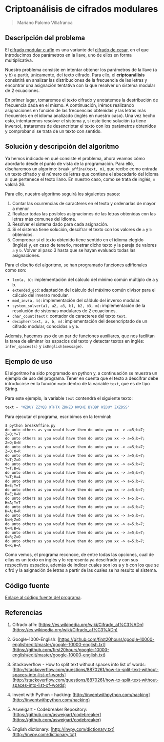 Criptoanálisis de cifrados modulares
====

> Mariano Palomo Villafranca

## Descripción del problema
El [cifrado modular o afín](https://es.wikipedia.org/wiki/Cifrado_af%C3%ADn) es una variante del [cifrado de cesar](https://es.wikipedia.org/wiki/Cifrado_C%C3%A9sar), en el que introducimos dos parámetros en la llave, uno de ellos en forma multiplicativa.

Nuestro problema consiste en intentar obtener los parámetros de la llave (a y b) a partir, únicamente, del texto cifrado. Para ello, el **criptoanálisis** consistirá en analizar las distribuciones de la frecuencia de las letras y encontrar una asignación tentativa con la que resolver un sistema modular de 2 ecuaciones.

En primer lugar, tomaremos el texto cifrado y anotatemos la destribución de frecuencia dada en el mismo. A continuación, irémos realizando asignaciones en función de las frecuencias obtenidas y las letras más frecuentes en el idioma analizado (inglés en nuestro caso). Una vez hecho esto, intentaremos resolver el sistema y, si este tiene solución (a tiene inverso), trataremos de desencriptar el texto con los parámetros obtenidos y comprobar si se trata de un texto con sentido.

## Solución y descripción del algoritmo
Ya hemos indicado en qué consiste el problema, ahora veamos cómo abordarlo desde el punto de vista de la programación. Para ello, diseñaremos un algorimo: `break_affine(text, m)`, que recibe como entrada un texto cifrado y el número de letras que contiene el abecedario del idioma al que pertenece el texto llano. En nuestro caso, como se trata de inglés, `m` valdrá 26.

Para ello, nuestro algoritmo seguirá los siguientes pasos:

1. Contar las ocurrencias de caracteres en el texto y ordenarlas de mayor a menor
2. Realizar todas las posibles asignaciones de las letras obtenidas con las letras más comunes del idioma.
3. Resolver el sistema dado para cada asignación.
4. Si el sistema tiene solución, descifrar el texto con los valores de `a` y `b` obtenidos.
5. Comprobar si el texto obtenido tiene sentido en el idioma elegido (inglés) y, en caso de tenerlo, mostrar dicho texto y la pareja de valores `a` y `b`. Volver al paso 3 hasta que se hayan evaluado todas las asignaciones.

Para el diseño del algoritmo, se han programado funciones adifionales como son:

- `lcm(a, b)`: implementación del cálculo del mínimo común múltiplo de a y b.
- `extended_gcd`: adaptación del cálculo del máximo común divisor para el cálculo del inverso modular.
- `mod_inv(a, b)`: implementación del cáldulo del inverso modular.
- `system_solver(a1, a2, a3, b1, b2, b3, m)`: implementación de la resolución de sistemas modulares de 2 ecuaciones.
- `char_count(text)`: contador de caracteres del texto `text`.
- `decipher(text, a, b, m)`: implementación del desencriptado de un cifrado modular, conocidos `a` y `b`.

Además, hacemos uso de un par de funciones auxiliares, que nos facilitan la tarea de eliminar los espacios del texto y detectar textos en inglés: `infer_spaces(s)` y `isEnglish(message)`.

## Ejemplo de uso
El algoritmo ha sido programado en python y, a continuación se muestra un ejemplo de uso del programa. Tener en cuenta que el texto a descifrar debe introducirse en la función `main`  dentro de la variable `text`, que es de tipo String.

Para este ejemplo, la variable `text` contendrá el siguiente texto:

```python
text = 'WZDUY ZZYQB OTHTX ZDNZD KWQHI BYQBP WZDUY ZXZDSS'
```

Para ejecutar el programa, escribimos en la terminal:

```
$ python breakAffine.py
do unto others as you would have them do unto you xx -> a=5;b=7; Z=O;Y=T
do unto others as you would have them do unto you xx -> a=5;b=7; Z=O;U=N
do unto others as you would have them do unto you xx -> a=5;b=7; Z=O;O=R
do unto others as you would have them do unto you xx -> a=5;b=7; Y=T;Z=O
do unto others as you would have them do unto you xx -> a=5;b=7; Y=T;B=E
do unto others as you would have them do unto you xx -> a=5;b=7; Y=T;H=A
do unto others as you would have them do unto you xx -> a=5;b=7; B=E;Y=T
do unto others as you would have them do unto you xx -> a=5;b=7; B=E;U=N
do unto others as you would have them do unto you xx -> a=5;b=7; H=A;Y=T
do unto others as you would have them do unto you xx -> a=5;b=7; H=A;O=R
do unto others as you would have them do unto you xx -> a=5;b=7; U=N;Z=O
do unto others as you would have them do unto you xx -> a=5;b=7; U=N;B=E
do unto others as you would have them do unto you xx -> a=5;b=7; O=R;Z=O
do unto others as you would have them do unto you xx -> a=5;b=7; O=R;H=A
```
Como vemos, el programa reconoce, de entre todas las opciones, cual de ellas es un texto en inglés y lo representa ya descifrado y con sus respectivos espacios, además de indicar cuales son los a y b con los que se cifró y la asignación de letras a partir de las cuales se ha resulto el sistema.

## Código fuente

[Enlace al código fuente del programa](./break_affine/breakAffine.py).

## Referencias
1. Cifrado afín: [https://es.wikipedia.org/wiki/Cifrado_af%C3%ADn](https://es.wikipedia.org/wiki/Cifrado_af%C3%ADn)

2. Google-1000-English: [https://github.com/first20hours/google-10000-english/edit/master/google-10000-english.txt](https://github.com/first20hours/google-10000-english/edit/master/google-10000-english.txt)

3. Stackoverflow - How to split text without spaces into list of words: [http://stackoverflow.com/questions/8870261/how-to-split-text-without-spaces-into-list-of-words](http://stackoverflow.com/questions/8870261/how-to-split-text-without-spaces-into-list-of-words)

4. Invent with Python - hacking: [http://inventwithpython.com/hacking](http://inventwithpython.com/hacking)

5. Asweigart - Codebreaker Repository: [https://github.com/asweigart/codebreaker](https://github.com/asweigart/codebreaker)

6. English dictionary: [http://invpy.com/dictionary.txt](http://invpy.com/dictionary.txt)
